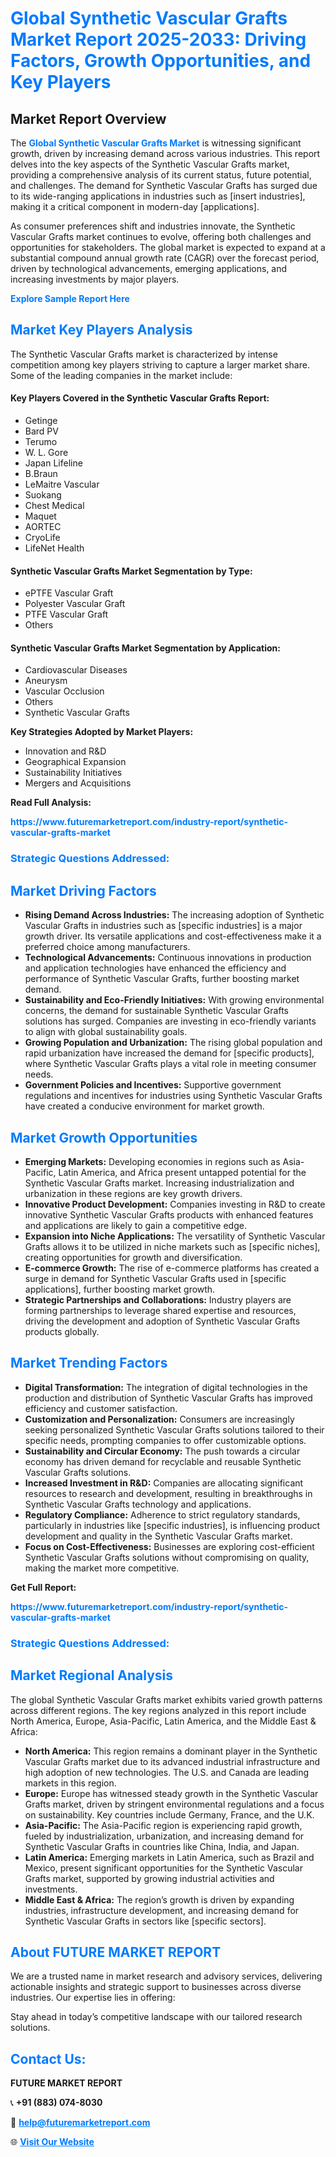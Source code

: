 <h1 style="color: #007BFF;">Global Synthetic Vascular Grafts Market Report 2025-2033: Driving Factors, Growth Opportunities, and Key Players</h1>

<section id="overview">
<h2>Market Report Overview</h2>
<p>The <a href="https://www.futuremarketreport.com/industry-report/synthetic-vascular-grafts-market" style="color: #007BFF; text-decoration: none;"><strong>Global Synthetic Vascular Grafts Market</strong></a> is witnessing significant growth, driven by increasing demand across various industries. This report delves into the key aspects of the Synthetic Vascular Grafts market, providing a comprehensive analysis of its current status, future potential, and challenges. The demand for Synthetic Vascular Grafts has surged due to its wide-ranging applications in industries such as [insert industries], making it a critical component in modern-day [applications].</p>
<p>As consumer preferences shift and industries innovate, the Synthetic Vascular Grafts market continues to evolve, offering both challenges and opportunities for stakeholders. The global market is expected to expand at a substantial compound annual growth rate (CAGR) over the forecast period, driven by technological advancements, emerging applications, and increasing investments by major players.</p>
</section>

<section id="overview">
<p><a href="https://www.futuremarketreport.com/request-sample/reportId=127049" style="color: #007BFF; text-decoration: none;"><strong>Explore Sample Report Here</strong></a></p>
</section>

<section id="key-players">
<h2 style="color: #007BFF;">Market Key Players Analysis</h2>
<p>The Synthetic Vascular Grafts market is characterized by intense competition among key players striving to capture a larger market share. Some of the leading companies in the market include:</p>
<h4>Key Players Covered in the Synthetic Vascular Grafts Report:</h4>
<ul><li>Getinge</li><li>Bard PV</li><li>Terumo</li><li>W. L. Gore</li><li>Japan Lifeline</li><li>B.Braun</li><li>LeMaitre Vascular</li><li>Suokang</li><li>Chest Medical</li><li>Maquet</li><li>AORTEC</li><li>CryoLife</li><li>LifeNet Health</li></ul>
<h4>Synthetic Vascular Grafts Market Segmentation by Type:</h4>
<ul><li>ePTFE Vascular Graft</li><li>Polyester Vascular Graft</li><li>PTFE Vascular Graft</li><li>Others</li></ul>

<h4>Synthetic Vascular Grafts Market Segmentation by Application:</h4>
<ul><li>Cardiovascular Diseases</li><li>Aneurysm</li><li>Vascular Occlusion</li><li>Others</li><li>Synthetic Vascular Grafts</li></ul>
<p><strong>Key Strategies Adopted by Market Players:</strong></p>
<ul>
<li>Innovation and R&D</li>
<li>Geographical Expansion</li>
<li>Sustainability Initiatives</li>
<li>Mergers and Acquisitions</li>
</ul>
</section>

<section>
<p><strong>Read Full Analysis: </strong></p><a href="https://www.futuremarketreport.com/industry-report/synthetic-vascular-grafts-market" style="color: #007BFF; text-decoration: none;"><strong>https://www.futuremarketreport.com/industry-report/synthetic-vascular-grafts-market</strong></a>
<h3 style="color: #007BFF;">Strategic Questions Addressed:</h3>
</section>

<section id="driving-factors">
<h2 style="color: #007BFF;">Market Driving Factors</h2>
<ul>
<li><strong>Rising Demand Across Industries:</strong> The increasing adoption of Synthetic Vascular Grafts in industries such as [specific industries] is a major growth driver. Its versatile applications and cost-effectiveness make it a preferred choice among manufacturers.</li>
<li><strong>Technological Advancements:</strong> Continuous innovations in production and application technologies have enhanced the efficiency and performance of Synthetic Vascular Grafts, further boosting market demand.</li>
<li><strong>Sustainability and Eco-Friendly Initiatives:</strong> With growing environmental concerns, the demand for sustainable Synthetic Vascular Grafts solutions has surged. Companies are investing in eco-friendly variants to align with global sustainability goals.</li>
<li><strong>Growing Population and Urbanization:</strong> The rising global population and rapid urbanization have increased the demand for [specific products], where Synthetic Vascular Grafts plays a vital role in meeting consumer needs.</li>
<li><strong>Government Policies and Incentives:</strong> Supportive government regulations and incentives for industries using Synthetic Vascular Grafts have created a conducive environment for market growth.</li>
</ul>
</section>

<section id="growth-opportunities">
<h2 style="color: #007BFF;">Market Growth Opportunities</h2>
<ul>
<li><strong>Emerging Markets:</strong> Developing economies in regions such as Asia-Pacific, Latin America, and Africa present untapped potential for the Synthetic Vascular Grafts market. Increasing industrialization and urbanization in these regions are key growth drivers.</li>
<li><strong>Innovative Product Development:</strong> Companies investing in R&D to create innovative Synthetic Vascular Grafts products with enhanced features and applications are likely to gain a competitive edge.</li>
<li><strong>Expansion into Niche Applications:</strong> The versatility of Synthetic Vascular Grafts allows it to be utilized in niche markets such as [specific niches], creating opportunities for growth and diversification.</li>
<li><strong>E-commerce Growth:</strong> The rise of e-commerce platforms has created a surge in demand for Synthetic Vascular Grafts used in [specific applications], further boosting market growth.</li>
<li><strong>Strategic Partnerships and Collaborations:</strong> Industry players are forming partnerships to leverage shared expertise and resources, driving the development and adoption of Synthetic Vascular Grafts products globally.</li>
</ul>
</section>

<section id="trending-factors">
<h2 style="color: #007BFF;">Market Trending Factors</h2>
<ul>
<li><strong>Digital Transformation:</strong> The integration of digital technologies in the production and distribution of Synthetic Vascular Grafts has improved efficiency and customer satisfaction.</li>
<li><strong>Customization and Personalization:</strong> Consumers are increasingly seeking personalized Synthetic Vascular Grafts solutions tailored to their specific needs, prompting companies to offer customizable options.</li>
<li><strong>Sustainability and Circular Economy:</strong> The push towards a circular economy has driven demand for recyclable and reusable Synthetic Vascular Grafts solutions.</li>
<li><strong>Increased Investment in R&D:</strong> Companies are allocating significant resources to research and development, resulting in breakthroughs in Synthetic Vascular Grafts technology and applications.</li>
<li><strong>Regulatory Compliance:</strong> Adherence to strict regulatory standards, particularly in industries like [specific industries], is influencing product development and quality in the Synthetic Vascular Grafts market.</li>
<li><strong>Focus on Cost-Effectiveness:</strong> Businesses are exploring cost-efficient Synthetic Vascular Grafts solutions without compromising on quality, making the market more competitive.</li>
</ul>
</section>

<section>
<p><strong>Get Full Report: </strong></p><a href="https://www.futuremarketreport.com/industry-report/synthetic-vascular-grafts-market" style="color: #007BFF; text-decoration: none;"><strong>https://www.futuremarketreport.com/industry-report/synthetic-vascular-grafts-market</strong></a>
<h3 style="color: #007BFF;">Strategic Questions Addressed:</h3>
</section>


<section id="regional-analysis">
<h2 style="color: #007BFF;">Market Regional Analysis</h2>
<p>The global Synthetic Vascular Grafts market exhibits varied growth patterns across different regions. The key regions analyzed in this report include North America, Europe, Asia-Pacific, Latin America, and the Middle East & Africa:</p>
<ul>
<li><strong>North America:</strong> This region remains a dominant player in the Synthetic Vascular Grafts market due to its advanced industrial infrastructure and high adoption of new technologies. The U.S. and Canada are leading markets in this region.</li>
<li><strong>Europe:</strong> Europe has witnessed steady growth in the Synthetic Vascular Grafts market, driven by stringent environmental regulations and a focus on sustainability. Key countries include Germany, France, and the U.K.</li>
<li><strong>Asia-Pacific:</strong> The Asia-Pacific region is experiencing rapid growth, fueled by industrialization, urbanization, and increasing demand for Synthetic Vascular Grafts in countries like China, India, and Japan.</li>
<li><strong>Latin America:</strong> Emerging markets in Latin America, such as Brazil and Mexico, present significant opportunities for the Synthetic Vascular Grafts market, supported by growing industrial activities and investments.</li>
<li><strong>Middle East & Africa:</strong> The region’s growth is driven by expanding industries, infrastructure development, and increasing demand for Synthetic Vascular Grafts in sectors like [specific sectors].</li>
</ul>
</section>

<footer>
<h2 style="color: #007BFF;">About FUTURE MARKET REPORT</h2>
<p>We are a trusted name in market research and advisory services, delivering actionable insights and strategic support to businesses across diverse industries. Our expertise lies in offering:</p>

<p>Stay ahead in today’s competitive landscape with our tailored research solutions.</p>

<h2 style="color: #007BFF;">Contact Us:</h2>
<p><strong>FUTURE MARKET REPORT</strong></p>
<p>📞 <strong>+91 (883) 074-8030</strong></p>
<p>📧 <strong><a href="mailto:help@futuremarketreport.com" style="color: #007BFF;">help@futuremarketreport.com</a></strong></p>
<p>🌐 <strong><a href="https://www.futuremarketreport.com/" style="color: #007BFF;">Visit Our Website</a></strong></p>
</footer>